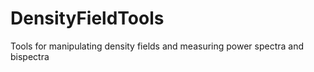 # DensityFieldTools
Tools for manipulating density fields and measuring power spectra and bispectra
